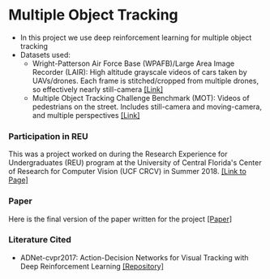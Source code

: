 # Multiple Object Tracking

- In this project we use deep reinforcement learning for multiple object tracking
- Datasets used:
  - Wright-Patterson Air Force Base (WPAFB)/Large Area Image Recorder (LAIR): High altitude grayscale videos of cars taken by UAVs/drones. Each frame is stitched/cropped from multiple drones, so effectively nearly still-camera [[Link]](https://www.sdms.afrl.af.mil/index.php?collection=wpafb2009)
  - Multiple Object Tracking Challenge Benchmark (MOT): Videos of pedestrians on the street. Includes still-camera and moving-camera, and multiple perspectives [[Link]](https://motchallenge.net/)

### Participation in REU
This was a project worked on during the Research Experience for Undergraduates (REU) program at the University of Central Florida's Center of Research for Computer Vision (UCF CRCV) in Summer 2018. [[Link to Page]](http://crcv.ucf.edu/REU/2018/narae)

### Paper
Here is the final version of the paper written for the project [[Paper]](https://drive.google.com/file/d/1D0qkf4voPLldTG2PBcHFiAGDAtxWEL27/view?usp=sharing)

### Literature Cited
- ADNet-cvpr2017: Action-Decision Networks for Visual Tracking with Deep Reinforcement Learning [[Repository]](https://github.com/hellbell/ADNet)


